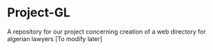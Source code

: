 # Project-GL
A repository for our project concerning creation of a web directory for algerian lawyers [To modify later]
